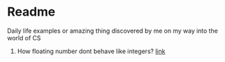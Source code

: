 # Readme 
Daily life examples or amazing thing discovered by me on my way into the world of CS

1. How floating number dont behave like integers? [link](/scrips/floating.py)